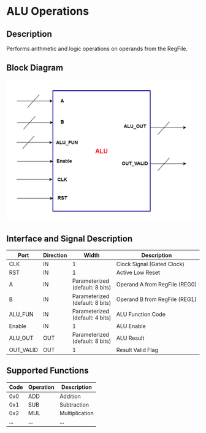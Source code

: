 # ALU Operations

## Description
Performs arithmetic and logic operations on operands from the RegFile.

## Block Diagram

![ALU](image/ALU.png)

## Interface and Signal Description

| Port | Direction | Width | Description |
|---|---|---|---|
| CLK | IN | 1 | Clock Signal (Gated Clock) |
| RST | IN | 1 | Active Low Reset |
| A | IN | Parameterized <br> (default: 8 bits) | Operand A from RegFile (REG0) |
| B | IN | Parameterized <br> (default: 8 bits) | Operand B from RegFile (REG1) |
| ALU_FUN | IN | Parameterized <br> (default: 4 bits) | ALU Function Code |
| Enable | IN | 1 | ALU Enable |
| ALU_OUT | OUT | Parameterized <br> (default: 8 bits) | ALU Result |
| OUT_VALID | OUT | 1 | Result Valid Flag |

## Supported Functions
| Code | Operation | Description          |
|------|-----------|----------------------|
| 0x0  | ADD       | Addition             |
| 0x1  | SUB       | Subtraction          |
| 0x2  | MUL       | Multiplication       |
| ...  | ...       | ...                  |
